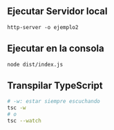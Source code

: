 ## Ejecutar Servidor local
```
http-server -o ejemplo2
```

## Ejecutar en la consola
```
node dist/index.js
```

## Transpilar TypeScript 
```bash
# -w: estar siempre escuchando
tsc -w
# o
tsc --watch
```
